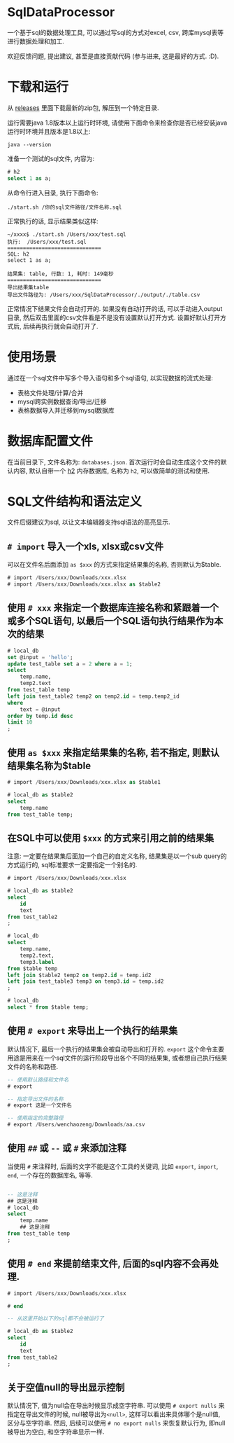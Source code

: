 # SqlDataProcessor

一个基于sql的数据处理工具, 可以通过写sql的方式对excel, csv, 跨库mysql表等进行数据处理和加工.

欢迎反馈问题, 提出建议, 甚至是直接贡献代码 (参与进来, 这是最好的方式. :D).

# 下载和运行

从 [releases](https://github.com/WenchaoZeng/SqlDataProcessor/releases) 里面下载最新的zip包, 解压到一个特定目录.

运行需要java 1.8版本以上运行时环境, 请使用下面命令来检查你是否已经安装java运行时环境并且版本是1.8以上:

```shell
java --version
```

准备一个测试的sql文件, 内容为:

```sql
# h2
select 1 as a;
```

从命令行进入目录, 执行下面命令:

```shell
./start.sh /你的sql文件路径/文件名称.sql
```

正常执行的话, 显示结果类似这样:

```text
~/xxxx$ ./start.sh /Users/xxx/test.sql
执行:  /Users/xxx/test.sql
==============================
SQL: h2
select 1 as a;

结果集: table, 行数: 1, 耗时: 149毫秒
==============================
导出结果集table
导出文件路径为: /Users/xxx/SqlDataProcessor/./output/./table.csv
```

正常情况下结果文件会自动打开的. 如果没有自动打开的话, 可以手动进入output目录, 然后双击里面的csv文件看是不是没有设置默认打开方式. 设置好默认打开方式后, 后续再执行就会自动打开了.

# 使用场景

通过在一个sql文件中写多个导入语句和多个sql语句, 以实现数据的流式处理:

* 表格文件处理/计算/合并
* mysql跨实例数据查询/导出/迁移
* 表格数据导入并迁移到mysql数据库

# 数据库配置文件

在当前目录下, 文件名称为: `databases.json`. 首次运行时会自动生成这个文件的默认内容, 默认自带一个 [h2](http://www.h2database.com/html/commands.html) 内存数据库, 名称为 `h2`, 可以做简单的测试和使用.

# SQL文件结构和语法定义

文件后缀建议为sql, 以让文本编辑器支持sql语法的高亮显示.

## `# import` 导入一个xls, xlsx或csv文件

可以在文件名后面添加 `as $xxx` 的方式来指定结果集的名称, 否则默认为$table.

```sql
# import /Users/xxx/Downloads/xxx.xlsx
# import /Users/xxx/Downloads/xxx.xlsx as $table2
```

## 使用 `# xxx` 来指定一个数据库连接名称和紧跟着一个或多个SQL语句, 以最后一个SQL语句执行结果作为本次的结果

```sql
# local_db
set @input = 'hello';
update test_table set a = 2 where a = 1;
select
    temp.name,
    temp2.text
from test_table temp
left join test_table2 temp2 on temp2.id = temp.temp2_id
where
    text = @input
order by temp.id desc
limit 10
;
```

## 使用 `as $xxx` 来指定结果集的名称, 若不指定, 则默认结果集名称为$table

```sql
# import /Users/xxx/Downloads/xxx.xlsx as $table1

# local_db as $table2
select
    temp.name
from test_table temp;
```

## 在SQL中可以使用 `$xxx` 的方式来引用之前的结果集

注意: 一定要在结果集后面加一个自己的自定义名称, 结果集是以一个sub query的方式运行的, sql标准要求一定要指定一个别名的.

```sql
# import /Users/xxx/Downloads/xxx.xlsx

# local_db as $table2
select
    id
    text
from test_table2
;

# local_db
select
    temp.name,
    temp2.text,
    temp3.label
from $table temp
left join $table2 temp2 on temp2.id = temp.id2
left join test_table3 temp3 on temp3.id = temp.id2
;

# local_db
select * from $table temp;
```

## 使用 `# export`  来导出上一个执行的结果集

默认情况下, 最后一个执行的结果集会被自动导出和打开的. `export` 这个命令主要用途是用来在一个sql文件的运行阶段导出各个不同的结果集, 或者想自己执行结果文件的名称和路径.

```sql
-- 使用默认路径和文件名
# export

-- 指定导出文件的名称
# export 这是一个文件名

-- 使用指定的完整路径
# export /Users/wenchaozeng/Downloads/aa.csv
```

## 使用 `##` 或 `--` 或 `#` 来添加注释

当使用 `#` 来注释时, 后面的文字不能是这个工具的关键词, 比如 `export`, `import`, `end`, 一个存在的数据库名, 等等.

```sql

-- 这是注释
## 这是注释
# local_db
select
    temp.name
    ## 这是注释
from test_table temp
;
```

## 使用 `# end` 来提前结束文件, 后面的sql内容不会再处理.

```sql
# import /Users/xxx/Downloads/xxx.xlsx

# end

-- 从这里开始以下的sql都不会被运行了

# local_db as $table2
select
    id
    text
from test_table2
;
```

## 关于空值null的导出显示控制

默认情况下, 值为null会在导出时候显示成空字符串. 可以使用 `# export nulls` 来指定在导出文件的时候, null被导出为`<null>`, 这样可以看出来具体哪个是null值, 区分与空字符串. 然后, 后续可以使用 `# no export nulls` 来恢复默认行为, 即null被导出为空白, 和空字符串显示一样.